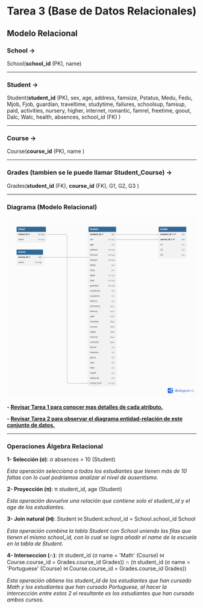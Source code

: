 # Tarea 3 (Base de Datos Relacionales)

## Modelo Relacional

### School →

School(**school_id** (PK), name)

---

### Student →

Student(**student_id** (PK), sex, age, address, famsize, Pstatus, Medu, Fedu, Mjob, Fjob, guardian, traveltime, studytime, failures, schoolsup, famsup, paid, activities, nursery, higher, internet, romantic, famrel, freetime, goout, Dalc, Walc, health, absences, school_id (FK) )

---

### Course →

Course(**course_id** (PK), name )

---

### Grades (tambien se le puede llamar Student_Course) →

Grades(**student_id** (FK), **course_id** (FK), G1, G2, G3 )

---

### Diagrama (Modelo Relacional)

![Modelo Relacional](Diagrama_Relacional.png)


**- [Revisar Tarea 1 para conocer mas detalles de cada atributo.](../Tarea1/Tarea1.md)**  

**- [Revisar Tarea 2 para observar el diagrama entidad-relación de este conjunto de datos.](../Tarea2/Tarea2.md)**  

---

### Operaciones Álgebra Relacional

**1- Selección (σ)**: σ absences > 10 (Student)

*Esta operación selecciona a todos los estudiantes que tienen más de 10 faltas con lo cual podríamos analizar el nivel de ausentismo.*

**2- Proyección (π)**: π student_id, age (Student)

*Esta operación devuelve una relación que contiene solo el student_id y el age de los estudiantes.*

**3- Join natural (⨝)**: Student ⨝ Student.school_id = School.school_id School

*Esta operación combina la tabla Student con School uniendo las filas que tienen el mismo school_id, con lo cual se logra añadir el name de la escuela en la tabla de Student.*

**4- Interseccion (∩)**: (π student_id (σ name = 'Math' (Course) ⨝ Course.course_id = Grades.course_id Grades)) ∩ (π student_id (σ name = 'Portuguese' (Course) ⨝ Course.course_id = Grades.course_id Grades))

*Esta operación obtiene los student_id de los estudiantes que han cursado Math y los estudiantes que han cursado Portuguese, al hacer la intercección entre estos 2 el resultante es los estudiantes que han cursado ambos cursos.*

